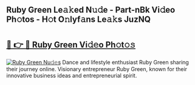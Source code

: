 ## Ruby Green Le𝚊𝚔ed N𝚞𝚍e - Part-nBk Vi𝚍eo Ph𝚘tos - H𝚘t O𝚗lyf𝚊ns Le𝚊𝚔s JuzNQ

# <h2><a href="http://hf44qdl.feru.top/?c=Ruby+Green">🔗 👉 🔴 Ruby Green Vi𝚍𝚎o Ph𝚘t𝚘𝚜</a></h2>

[![Ruby Green Nu𝚍𝚎s](https://i.imgur.com/0TWrTi3.gif)](http://hf44qdl.feru.top/?c=Ruby+Green)
Dance and lifestyle enthusiast Ruby Green sharing their journey online. Visionary entrepreneur Ruby Green, known for their innovative business ideas and entrepreneurial spirit. 
